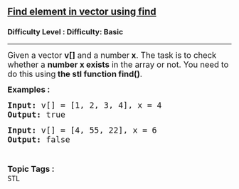 <h2><a href="https://www.geeksforgeeks.org/problems/find-element-in-vector-using-find--141628/1?page=2&difficulty=Basic,Easy&status=unsolved&sortBy=accuracy">Find element in vector using find</a></h2><h3>Difficulty Level : Difficulty: Basic</h3><hr><div class="problems_problem_content__Xm_eO"><p><span style="font-size: 18px;">Given a vector <strong>v[]</strong>&nbsp;and a number<strong> x</strong>. The task is to check whether a <strong>number x exists</strong> in the array or not. You need to do this using<strong> the stl function find()</strong>.</span></p>
<p><span style="font-size: 18px;"><strong>Examples :</strong></span></p>
<pre><span style="font-size: 18px;"><strong>Input: </strong>v[] = [1, 2, 3, 4], x = 4</span>
<span style="font-size: 18px;"><strong>Output: </strong>true</span></pre>
<pre><span style="font-size: 18px;"><strong>Input: </strong>v[] = [4, 55, 22], x = 6</span>
<span style="font-size: 18px;"><strong>Output: </strong>false</span></pre></div><br><p><span style=font-size:18px><strong>Topic Tags : </strong><br><code>STL</code>&nbsp;